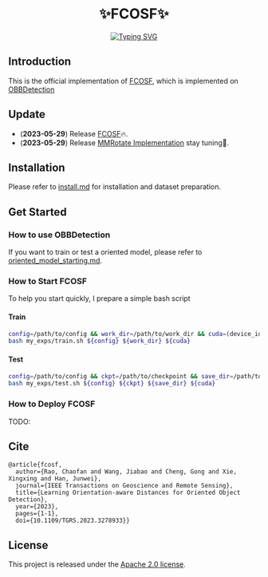<div align="center"> 

<h1>✨FCOSF✨</h1> 

[![Typing SVG](https://readme-typing-svg.herokuapp.com?font=Fira+Code&weight=800&size=18&pause=1000&color=7E58F7&center=true&vCenter=true&width=800&lines=Learning+Orientation-aware+Distances+for+Oriented+Object+Detection)](https://git.io/typing-svg)


</div>

## Introduction

This is the official implementation of [FCOSF](https://ieeexplore.ieee.org/document/10130561), which is implemented on [OBBDetection](https://github.com/jbwang1997/OBBDetection)

## Update

- (**2023-05-29**) Release [FCOSF](configs/fcosf/fcosf_r50.py)🔥.
- (**2023-05-29**) Release [MMRotate Implementation](https://github.com/DDGRCF/FCOSF) stay tuning🙍.

## Installation

Please refer to [install.md](docs/install.md) for installation and dataset preparation.

## Get Started

### How to use OBBDetection

If you want to train or test a oriented model, please refer to [oriented_model_starting.md](docs/oriented_model_starting.md).

### How to Start FCOSF

To help you start quickly, I prepare a simple bash script

#### Train


```bash
config=/path/to/config && work_dir=/path/to/work_dir && cuda=(device_id, like 0, 1, 2, 3 ...)
bash my_exps/train.sh ${config} ${work_dir} ${cuda}
```

#### Test

```bash
config=/path/to/config && ckpt=/path/to/checkpoint && save_dir=/path/to/results_save_dir && cuda=(same as above)
bash my_exps/test.sh ${config} ${ckpt} ${save_dir} ${cuda}
```

### How to Deploy FCOSF

TODO:

## Cite

```shell
@article{fcosf,
  author={Rao, Chaofan and Wang, Jiabao and Cheng, Gong and Xie, Xingxing and Han, Junwei},
  journal={IEEE Transactions on Geoscience and Remote Sensing}, 
  title={Learning Orientation-aware Distances for Oriented Object Detection}, 
  year={2023},
  pages={1-1},
  doi={10.1109/TGRS.2023.3278933}}
```

## License
This project is released under the [Apache 2.0 license](LICENSE).
